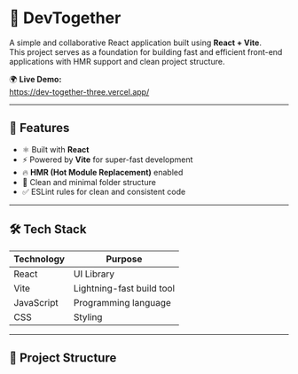 # 🚀 DevTogether

A simple and collaborative React application built using **React + Vite**.  
This project serves as a foundation for building fast and efficient front-end applications with HMR support and clean project structure.

🌍 **Live Demo:**  
https://dev-together-three.vercel.app/

---

## 📌 Features
- ⚛️ Built with **React**
- ⚡️ Powered by **Vite** for super-fast development
- 🔥 **HMR (Hot Module Replacement)** enabled
- 🎨 Clean and minimal folder structure
- ✅ ESLint rules for clean and consistent code

---

## 🛠️ Tech Stack

| Technology | Purpose |
|-----------|----------|
| React | UI Library |
| Vite | Lightning-fast build tool |
| JavaScript | Programming language |
| CSS | Styling |

---

## 📂 Project Structure
